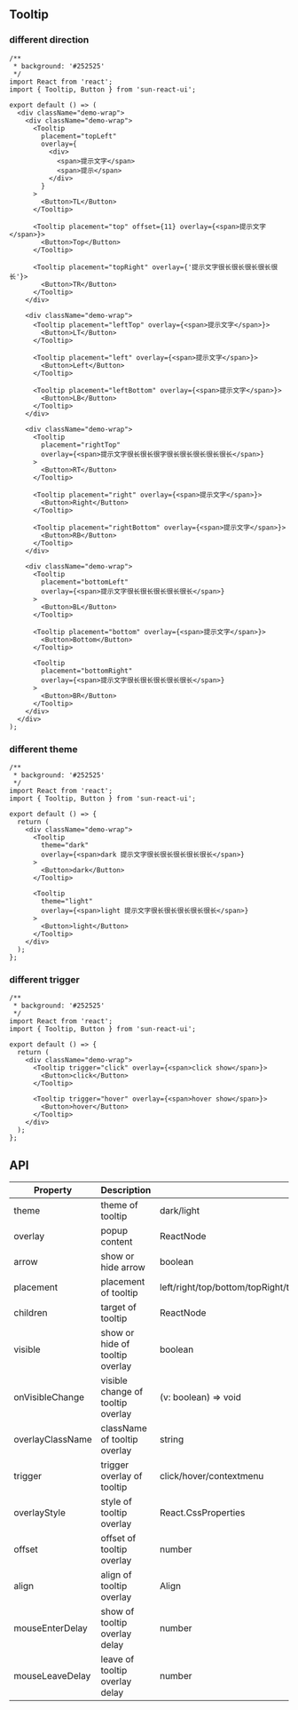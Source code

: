 ## Tooltip

### different direction

```tsx
/**
 * background: '#252525'
 */
import React from 'react';
import { Tooltip, Button } from 'sun-react-ui';

export default () => (
  <div className="demo-wrap">
    <div className="demo-wrap">
      <Tooltip
        placement="topLeft"
        overlay={
          <div>
            <span>提示文字</span>
            <span>提示</span>
          </div>
        }
      >
        <Button>TL</Button>
      </Tooltip>

      <Tooltip placement="top" offset={11} overlay={<span>提示文字</span>}>
        <Button>Top</Button>
      </Tooltip>

      <Tooltip placement="topRight" overlay={'提示文字很长很长很长很长很长'}>
        <Button>TR</Button>
      </Tooltip>
    </div>

    <div className="demo-wrap">
      <Tooltip placement="leftTop" overlay={<span>提示文字</span>}>
        <Button>LT</Button>
      </Tooltip>

      <Tooltip placement="left" overlay={<span>提示文字</span>}>
        <Button>Left</Button>
      </Tooltip>

      <Tooltip placement="leftBottom" overlay={<span>提示文字</span>}>
        <Button>LB</Button>
      </Tooltip>
    </div>

    <div className="demo-wrap">
      <Tooltip
        placement="rightTop"
        overlay={<span>提示文字很长很长很字很长很长很长很长很长</span>}
      >
        <Button>RT</Button>
      </Tooltip>

      <Tooltip placement="right" overlay={<span>提示文字</span>}>
        <Button>Right</Button>
      </Tooltip>

      <Tooltip placement="rightBottom" overlay={<span>提示文字</span>}>
        <Button>RB</Button>
      </Tooltip>
    </div>

    <div className="demo-wrap">
      <Tooltip
        placement="bottomLeft"
        overlay={<span>提示文字很长很长很长很长很长</span>}
      >
        <Button>BL</Button>
      </Tooltip>

      <Tooltip placement="bottom" overlay={<span>提示文字</span>}>
        <Button>Bottom</Button>
      </Tooltip>

      <Tooltip
        placement="bottomRight"
        overlay={<span>提示文字很长很长很长很长很长</span>}
      >
        <Button>BR</Button>
      </Tooltip>
    </div>
  </div>
);
```

### different theme

```tsx
/**
 * background: '#252525'
 */
import React from 'react';
import { Tooltip, Button } from 'sun-react-ui';

export default () => {
  return (
    <div className="demo-wrap">
      <Tooltip
        theme="dark"
        overlay={<span>dark 提示文字很长很长很长很长很长</span>}
      >
        <Button>dark</Button>
      </Tooltip>

      <Tooltip
        theme="light"
        overlay={<span>light 提示文字很长很长很长很长很长</span>}
      >
        <Button>light</Button>
      </Tooltip>
    </div>
  );
};
```

### different trigger

```tsx
/**
 * background: '#252525'
 */
import React from 'react';
import { Tooltip, Button } from 'sun-react-ui';

export default () => {
  return (
    <div className="demo-wrap">
      <Tooltip trigger="click" overlay={<span>click show</span>}>
        <Button>click</Button>
      </Tooltip>

      <Tooltip trigger="hover" overlay={<span>hover show</span>}>
        <Button>hover</Button>
      </Tooltip>
    </div>
  );
};
```

## API

| Property         | Description                       | Type                                                                               | Default |
| ---------------- | --------------------------------- | ---------------------------------------------------------------------------------- | ------- |
| theme            | theme of tooltip                  | dark/light                                                                         | dark    |
| overlay          | popup content                     | ReactNode                                                                          | -       |
| arrow            | show or hide arrow                | boolean                                                                            | true    |
| placement        | placement of tooltip              | left/right/top/bottom/topRight/topLeft/rightTop/rightBottom/bottomLeft/bottomRight | bottom  |
| children         | target of tooltip                 | ReactNode                                                                          | -       |
| visible          | show or hide of tooltip overlay   | boolean                                                                            | -       |
| onVisibleChange  | visible change of tooltip overlay | (v: boolean) => void                                                               | -       |
| overlayClassName | className of tooltip overlay      | string                                                                             | -       |
| trigger          | trigger overlay of tooltip        | click/hover/contextmenu                                                            | hover   |
| overlayStyle     | style of tooltip overlay          | React.CssProperties                                                                | -       |
| offset           | offset of tooltip overlay         | number                                                                             | 10      |
| align            | align of tooltip overlay          | Align                                                                              | -       |
| mouseEnterDelay  | show of tooltip overlay delay     | number                                                                             | 0.2     |
| mouseLeaveDelay  | leave of tooltip overlay delay    | number                                                                             | 0.2     |
